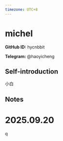 ```yaml
---
timezone: UTC+8
---
```


# michel

**GitHub ID:** hycnbbit

**Telegram:** @haoyicheng

## Self-introduction

小白

## Notes
<!-- Content_START -->
# 2025.09.20
<!-- DAILY_CHECKIN_2025-09-20_START -->
q
<!-- DAILY_CHECKIN_2025-09-20_END -->
<!-- Content_END -->
